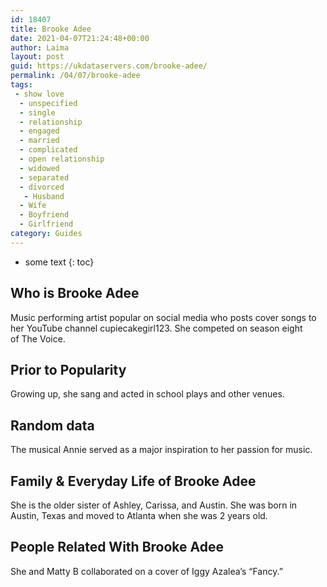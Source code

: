 ```yaml
---
id: 18407
title: Brooke Adee
date: 2021-04-07T21:24:48+00:00
author: Laima
layout: post
guid: https://ukdataservers.com/brooke-adee/
permalink: /04/07/brooke-adee
tags:
 - show love
  - unspecified
  - single
  - relationship
  - engaged
  - married
  - complicated
  - open relationship
  - widowed
  - separated
  - divorced
   - Husband
  - Wife
  - Boyfriend
  - Girlfriend
category: Guides
---
```


* some text
{: toc}


## Who is Brooke Adee
                  
                  
                  
Music performing artist popular on social media who posts cover songs to her YouTube channel cupiecakegirl123. She competed on season eight of The Voice.
                  
              
            
              
            
                
                
                
## Prior to Popularity
                  
                  
                  
Growing up, she sang and acted in school plays and other venues.
                  
              
            
              
            
                
                
                
## Random data
                  
                  
                  
The musical Annie served as a major inspiration to her passion for music.
                  
              
            
              
            
                
                
                
## Family & Everyday Life of Brooke Adee
                  
                  
                  
She is the older sister of Ashley, Carissa, and Austin. She was born in Austin, Texas and moved to Atlanta when she was 2 years old.
                  
              
            
              
            
                
                
                
## People Related With Brooke Adee
                  
                  
                  
She and Matty B collaborated on a cover of Iggy Azalea&#8217;s &#8220;Fancy.&#8221;
                  
              
            
              
            
                
              
            
              
              
            
            
              
            
          
          
          